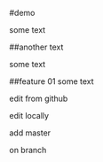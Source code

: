 #demo

some text

##another text

some text

##feature 01
some text

edit from github

edit locally


add master

on branch

